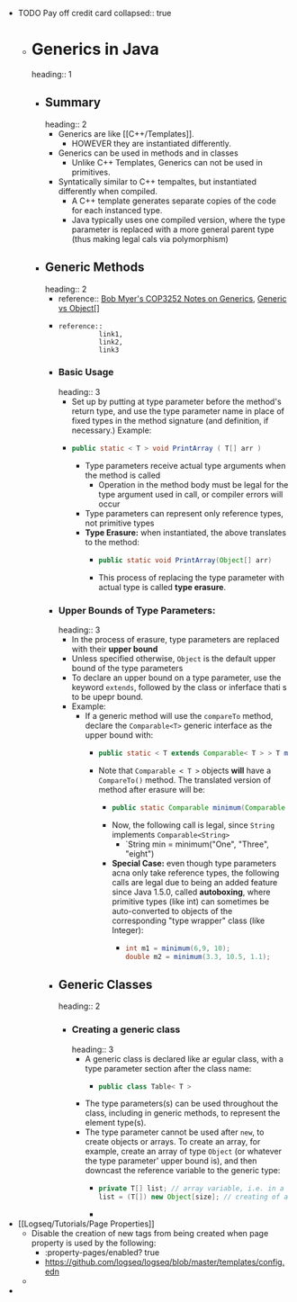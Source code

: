 - TODO Pay off credit card
  collapsed:: true
	- # Generics in Java
	  heading:: 1
		- ## Summary
		  heading:: 2
			- Generics are like [[C++/Templates]].
				- HOWEVER they are instantiated differently.
			- Generics can be used in methods and in classes
				- Unlike C++ Templates, Generics can not be used in primitives.
			- Syntatically similar to C++ tempaltes, but instantiated differently when compiled.
				- A C++ template generates separate copies of the code for each instanced type.
				- Java typically uses one compiled version, where the type parameter is replaced with a more general parent type (thus making legal cals via polymorphism)
		- ## Generic Methods
		  heading:: 2
			- reference:: [Bob Myer's COP3252 Notes on Generics](https://archive.ph/BbWI2), [Generic vs Object[]](https://stackoverflow.com/questions/5207115/java-generics-t-vs-object#:~)
			- ```
			  reference::
			            link1,
			            link2,
			            link3
			  ```
			- ### Basic Usage
			  heading:: 3
				- Set up by putting at type parameter before the method's return type, and use the type parameter name in place of fixed types in the method signature (and definition, if necessary.) Example:
				- ```java
				  public static < T > void PrintArray ( T[] arr )
				  ```
					- Type parameters receive actual type arguments when the method is called
						- Operation in the method body must be legal for the type argument used in call, or compiler errors will occur
					- Type parameters can represent only reference types, not primitive types
					- **Type Erasure:** when instantiated, the above translates to the method:
						- ```java
						  public static void PrintArray(Object[] arr)
						  ```
						- This process of replacing the type parameter with actual type is called **type erasure**.
			- ### Upper Bounds of Type Parameters:
			  heading:: 3
				- In the process of erasure, type parameters are replaced with their **upper bound**
				- Unless specified otherwise, `Object` is the default upper bound of the type parameters
				- To declare an upper bound on a type parameter, use the keyword `extends`, followed by the class or inferface thati s to be upepr bound.
				- Example:
					- If a generic method will use the `compareTo` method, declare the `Comparable<T>` generic interface as the upper bound with:
						- ```java
						  public static < T extends Comparable< T > > T minimum(T x, T y, T z)
						  ```
						- Note that `Comparable < T >` objects **will** have a `CompareTo()` method. The translated version of method after erasure will be:
							- ```java
							  public static Comparable minimum(Comparable x, Comparable y, Comparable z)
							  ```
							- Now, the following call is legal, since `String` implements `Comparable<String>`
								- `String min = minimum("One", "Three", "eight")
							- **Special Case:** even though type parameters acna only take reference types, the following calls are legal due to being an added feature since Java 1.5.0, called **autoboxing**, where primitive types (like int) can sometimes be auto-converted to objects of the corresponding "type wrapper" class (like Integer):
								- ```java
								  int m1 = minimum(6,9, 10);
								  double m2 = minimum(3.3, 10.5, 1.1);
								  ```
			- ## Generic Classes
			  heading:: 2
				- ### Creating a generic class
				  heading:: 3
					- A generic class is declared like ar egular class, with a type parameter section after the class name:
						- ```java
						  public class Table< T >
						  ```
					- The type parameters(s) can be used throughout the class, including in generic methods, to represent the element type(s).
					- The type parameter cannot be used after `new`, to create objects or arrays. To create an array, for example, create an array of type `Object` (or whatever the type parameter' upper bound is), and then downcast the reference variable to the generic type:
						- ```java
						  private T[] list; // array variable, i.e. in a class
						  list = (T[]) new Object[size]; // creating of array of reference variables.
						  ```
						-
- [[Logseq/Tutorials/Page Properties]]
	- Disable the creation of new tags from being created when page property is used by the following:
		- :property-pages/enabled? true
		- https://github.com/logseq/logseq/blob/master/templates/config.edn
	-
-